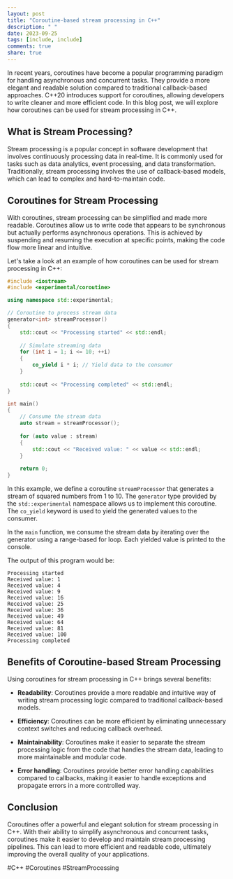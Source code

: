 ```yaml
---
layout: post
title: "Coroutine-based stream processing in C++"
description: " "
date: 2023-09-25
tags: [include, include]
comments: true
share: true
---
```


In recent years, coroutines have become a popular programming paradigm for handling asynchronous and concurrent tasks. They provide a more elegant and readable solution compared to traditional callback-based approaches. C++20 introduces support for coroutines, allowing developers to write cleaner and more efficient code. In this blog post, we will explore how coroutines can be used for stream processing in C++.

## What is Stream Processing?

Stream processing is a popular concept in software development that involves continuously processing data in real-time. It is commonly used for tasks such as data analytics, event processing, and data transformation. Traditionally, stream processing involves the use of callback-based models, which can lead to complex and hard-to-maintain code.

## Coroutines for Stream Processing

With coroutines, stream processing can be simplified and made more readable. Coroutines allow us to write code that appears to be synchronous but actually performs asynchronous operations. This is achieved by suspending and resuming the execution at specific points, making the code flow more linear and intuitive.

Let's take a look at an example of how coroutines can be used for stream processing in C++:

```cpp
#include <iostream>
#include <experimental/coroutine>

using namespace std::experimental;

// Coroutine to process stream data
generator<int> streamProcessor()
{
    std::cout << "Processing started" << std::endl;
  
    // Simulate streaming data
    for (int i = 1; i <= 10; ++i)
    {
        co_yield i * i; // Yield data to the consumer
    }
  
    std::cout << "Processing completed" << std::endl;
}

int main()
{
    // Consume the stream data
    auto stream = streamProcessor();
  
    for (auto value : stream)
    {
        std::cout << "Received value: " << value << std::endl;
    }
  
    return 0;
}
```

In this example, we define a coroutine `streamProcessor` that generates a stream of squared numbers from 1 to 10. The `generator` type provided by the `std::experimental` namespace allows us to implement this coroutine. The `co_yield` keyword is used to yield the generated values to the consumer.

In the `main` function, we consume the stream data by iterating over the generator using a range-based for loop. Each yielded value is printed to the console.

The output of this program would be:

```
Processing started
Received value: 1
Received value: 4
Received value: 9
Received value: 16
Received value: 25
Received value: 36
Received value: 49
Received value: 64
Received value: 81
Received value: 100
Processing completed
```

## Benefits of Coroutine-based Stream Processing

Using coroutines for stream processing in C++ brings several benefits:

- **Readability**: Coroutines provide a more readable and intuitive way of writing stream processing logic compared to traditional callback-based models.

- **Efficiency**: Coroutines can be more efficient by eliminating unnecessary context switches and reducing callback overhead.

- **Maintainability**: Coroutines make it easier to separate the stream processing logic from the code that handles the stream data, leading to more maintainable and modular code.

- **Error handling**: Coroutines provide better error handling capabilities compared to callbacks, making it easier to handle exceptions and propagate errors in a more controlled way.

## Conclusion

Coroutines offer a powerful and elegant solution for stream processing in C++. With their ability to simplify asynchronous and concurrent tasks, coroutines make it easier to develop and maintain stream processing pipelines. This can lead to more efficient and readable code, ultimately improving the overall quality of your applications.

#C++ #Coroutines #StreamProcessing